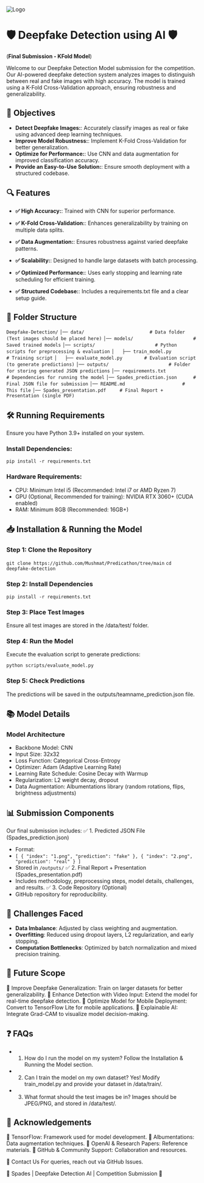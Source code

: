 
![Logo](https://i.ibb.co/ynZhg6bg/Picture1.png)


# 🛡️ Deepfake Detection using AI 🛡️

(**Final Submission - KFold Model**)

Welcome to our Deepfake Detection Model submission for the competition. Our AI-powered deepfake detection system analyzes images to distinguish between real and fake images with high accuracy. The model is trained using a K-Fold Cross-Validation approach, ensuring robustness and generalizability.

## 🎯 Objectives

- **Detect Deepfake Images:**: Accurately classify images as real or fake using advanced deep learning techniques.
- **Improve Model Robustness:**: Implement K-Fold Cross-Validation for better generalization.
- **Optimize for Performance:**: Use CNN and data augmentation for improved classification accuracy.
- **Provide an Easy-to-Use Solution:**: Ensure smooth deployment with a structured codebase.
  
## 🔍 Features

- **✅ High Accuracy:**: Trained with CNN for superior performance.

- **✅ K-Fold Cross-Validation:**: Enhances generalizability by training on multiple data splits.
- **✅ Data Augmentation:**: Ensures robustness against varied deepfake patterns.
- **✅ Scalability:**:  Designed to handle large datasets with batch processing.
- **✅ Optimized Performance:**: Uses early stopping and learning rate scheduling for efficient training.
- **✅ Structured Codebase:**: Includes a requirements.txt file and a clear setup guide.

## 📁 Folder Structure

`` Deepfake-Detection/ ``
``│── data/                        # Data folder (Test images should be placed here)``
``│── models/                      # Saved trained models``
``│── scripts/                      # Python scripts for preprocessing & evaluation``
``│   ├── train_model.py           # Training script``
``│   ├── evaluate_model.py        # Evaluation script (to generate predictions)``
``│── outputs/                      # Folder for storing generated JSON predictions``
``│── requirements.txt              # Dependencies for running the model``
``│── Spades_prediction.json      # Final JSON file for submission``
``│── README.md                     # This file``
``│── Spades_presentation.pdf     # Final Report + Presentation (single PDF) ``

## 🛠️ Running Requirements

Ensure you have Python 3.9+ installed on your system.

### Install Dependencies:
`` pip install -r requirements.txt ``

### Hardware Requirements:
- CPU: Minimum Intel i5 (Recommended: Intel i7 or AMD Ryzen 7)
- GPU (Optional, Recommended for training): NVIDIA RTX 3060+ (CUDA enabled)
- RAM: Minimum 8GB (Recommended: 16GB+)

## 📥 Installation & Running the Model

### Step 1: Clone the Repository
`` git clone https://github.com/Mushmat/Predicathon/tree/main ``
`` cd deepfake-detection ``

### Step 2: Install Dependencies
`` pip install -r requirements.txt ``

### Step 3: Place Test Images
Ensure all test images are stored in the /data/test/ folder.

### Step 4: Run the Model
Execute the evaluation script to generate predictions:

`` python scripts/evaluate_model.py ``

### Step 5: Check Predictions
The predictions will be saved in the outputs/teamname_prediction.json file.

## 📚 Model Details

### Model Architecture
- Backbone Model: CNN
- Input Size: 32x32
- Loss Function: Categorical Cross-Entropy
- Optimizer: Adam (Adaptive Learning Rate)
- Learning Rate Schedule: Cosine Decay with Warmup
- Regularization: L2 weight decay, dropout
- Data Augmentation: Albumentations library (random rotations, flips, brightness adjustments)

## 📊 Submission Components
Our final submission includes:
✅ 1. Predicted JSON File (Spades_prediction.json)
- Format:
- `` [
    { "index": "1.png", "prediction": "fake" },
    { "index": "2.png", "prediction": "real" }
] ``
- Stored in ``/outputs/``
✅ 2. Final Report + Presentation (Spades_presentation.pdf)
- Includes methodology, preprocessing steps, model details, challenges, and results.
✅ 3. Code Repository (Optional)
- GitHub repository for reproducibility.

## 🚧 Challenges Faced

- **Data Imbalance**: Adjusted by class weighting and augmentation.
- **Overfitting**: Reduced using dropout layers, L2 regularization, and early stopping.
- **Computation Bottlenecks**: Optimized by batch normalization and mixed precision training.


## 🔮 Future Scope

🔹 Improve Deepfake Generalization: Train on larger datasets for better generalizability.
🔹 Enhance Detection with Video Input: Extend the model for real-time deepfake detection.
🔹 Optimize Model for Mobile Deployment: Convert to TensorFlow Lite for mobile applications.
🔹 Explainable AI: Integrate Grad-CAM to visualize model decision-making.

## ❓ FAQs

- 1. How do I run the model on my system?
Follow the Installation & Running the Model section.

- 2. Can I train the model on my own dataset?
Yes! Modify train_model.py and provide your dataset in /data/train/.

- 3. What format should the test images be in?
Images should be JPEG/PNG, and stored in /data/test/.
   
## 🙌 Acknowledgements

🔹 TensorFlow: Framework used for model development.
🔹 Albumentations: Data augmentation techniques.
🔹 OpenAI & Research Papers: Reference materials.
🔹 GitHub & Community Support: Collaboration and resources.

🔗 Contact Us
For queries, reach out via GitHub Issues.

🚀 Spades | Deepfake Detection AI | Competition Submission 🚀

